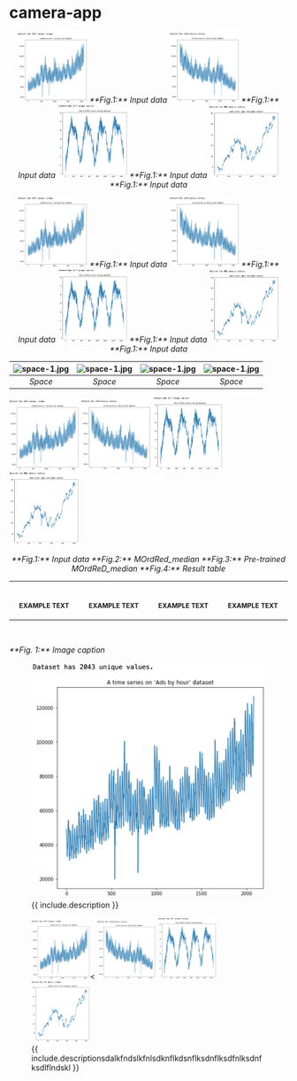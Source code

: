# camera-app


<p align="middle">
 <img src="etc/input2.png" alt="text" title="특정 User 예제" width="25%" height="auto" ></img>
 <em>**Fig.1:** Input data</em>
 <img src="etc/input3.png" alt="text" title="특정 User 예제" width="25%" height="auto" ></img>
 <em>**Fig.1:** Input data</em>
 <img src="etc/input4.png" alt="text" title="특정 User 예제" width="25%" height="auto" ></img>
 <em>**Fig.1:** Input data</em>
 <img src="etc/input5.png" alt="text" title="특정 User 예제" width="25%" height="auto" ></img>
 <em>**Fig.1:** Input data</em>
</p>



<p align="middle">
 <img src="etc/input2.png" alt="text" title="특정 User 예제" width="25%" height="auto" ></img>
 <em>**Fig.1:** Input data</em>
 <img src="etc/input3.png" alt="text" title="특정 User 예제" width="25%" height="auto" ></img>
 <em>**Fig.1:** Input data</em>
 <img src="etc/input4.png" alt="text" title="특정 User 예제" width="25%" height="auto" ></img>
 <em>**Fig.1:** Input data</em>
 <img src="etc/input5.png" alt="text" title="특정 User 예제" width="25%" height="auto" ></img>
 <em>**Fig.1:** Input data</em>
</p>



| ![space-1.jpg]("etc/input2.png") | ![space-1.jpg]("etc/input3.png") | ![space-1.jpg]("etc/input4.png") | ![space-1.jpg]("etc/input5.png") | 
|:--:| :--:| :--:| :--:| 
| *Space* | *Space* | *Space* | *Space* |


<p>
 <img src="etc/input2.png" title="특정 User 예제" width="25%" height="auto" ></img>
 <img src="etc/input3.png" title="특정 User 예제" width="25%" height="auto" ></img>
 <img src="etc/input4.png" title="특정 User 예제" width="25%" height="auto" ></img>
 <img src="etc/input5.png" title="특정 User 예제" width="25%" height="auto" ></img>
</p>
<p align="middle">
    <em>**Fig.1:** Input data</em>
    <em>**Fig.2:** MOrdRed_median</em>
    <em>**Fig.3:** Pre-trained MOrdReD_median</em>
    <em>**Fig.4:** Result table</em>
</p>





<table>
<tr>
<th align="center">
<img width="222" height="0.5">
<p> 
<small>
EXAMPLE TEXT
</small>
</p>
</th>
<th align="center">
<img width="222" height="auto">
<p> 
<small>
EXAMPLE TEXT
</small>
</p>
</th>
<th align="center">
<img width="222" height="auto">
<p> 
<small>
EXAMPLE TEXT
</small>
</p>
</th>
<th align="center">
<img width="222" height="auto">
<p> 
<small>
EXAMPLE TEXT
</small>
</p>
</th>
</tr>
</table>

<p>
    <img src="https://upload.wikimedia.org/wikipedia/commons/b/be/Sharingan_triple.svg" alt>
</p>
<p>
    <em>**Fig. 1:** Image caption</em>
</p>


<figure class="image">
  <img src="etc/input2.png" alt="{{ include.description }}">
  <figcaption>{{ include.description }}</figcaption>
</figure>


<figure class="image">
 <img src="etc/input2.png" title="특정 User 예제" width="25%" height="auto" ><</img>
 <img src="etc/input3.png" title="특정 User 예제" width="25%" height="auto" ></img>
 <img src="etc/input4.png" title="특정 User 예제" width="25%" height="auto" ></img>
 <img src="etc/input5.png" title="특정 User 예제" width="25%" height="auto" ></img>
 <figcaption>{{ include.descriptionsdalkfndslkfnlsdknflkdsnflksdnflksdfnlksdnfksdlflndskl }}</figcaption>
</figure>

